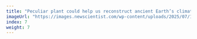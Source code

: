 ```yaml
---
title: "Peculiar plant could help us reconstruct ancient Earth’s climate"
imageUrl: "https://images.newscientist.com/wp-content/uploads/2025/07/10110500/SEI_258525845.jpg?width=788"
index: 7
weight: 7
---
```

